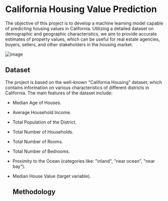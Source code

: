 # California Housing Value Prediction

The objective of this project is to develop a machine learning model capable of predicting housing values in California. Utilizing a detailed dataset on demographic and geographic characteristics, we aim to provide accurate estimates of property values, which can be useful for real estate agencies, buyers, sellers, and other stakeholders in the housing market.

![image](https://github.com/JuanF3/Housing-Regression-Task/assets/60745140/5823e66e-6708-4478-8264-fe5bf6b33808)

## Dataset
The project is based on the well-known "California Housing" dataset, which contains information on various characteristics of different districts in California. The main features of the dataset include:

* Median Age of Houses.
* Average Household Income.
* Total Population of the District.
* Total Number of Households.
* Total Number of Rooms.
* Total Number of Bedrooms.
* Proximity to the Ocean (categories like: "inland", "near ocean", "near bay").
* Median House Value (target variable).

  ## Methodology

  
